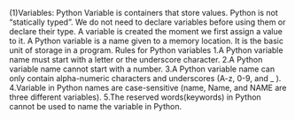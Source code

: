 (1)Variables: Python Variable is containers that store values. Python is not “statically typed”. We do not need to declare variables before using them or declare their type.
A variable is created the moment we first assign a value to it. A Python variable is a name given to a memory location.
It is the basic unit of storage in a program.
Rules for Python variables
 1.A Python variable name must start with a letter or the underscore character.
 2.A Python variable name cannot start with a number.
 3.A Python variable name can only contain alpha-numeric characters and underscores (A-z, 0-9, and _ ).
 4.Variable in Python names are case-sensitive (name, Name, and NAME are three different variables).
 5.The reserved words(keywords) in Python cannot be used to name the variable in Python.


